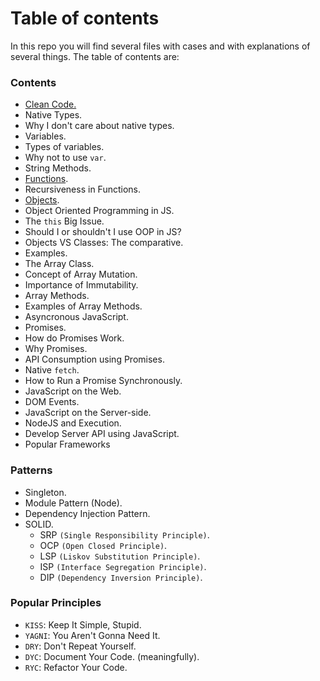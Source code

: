 # Table of contents

In this repo you will find several files with cases and with explanations of several things.
The table of contents are:

### Contents

  <!-- -  Before starting. -->
  <!-- -  JavaScript: What is it? -->
  <!-- -  Types of functions. -->
  <!-- -  Understanding Scope. -->
  <!-- -  Important concepts. -->
  -  [Clean Code.](/contents/cleancode.md)
  -  Native Types.
  -  Why I don't care about native types.
  -  Variables.
  -  Types of variables.
  -  Why not to use `var`.
  -  String Methods.
  -  [Functions](/contents/functions.md).
  -  Recursiveness in Functions.
  -  [Objects](/contents/objects.md).
  -  Object Oriented Programming in JS.
  -  The `this` Big Issue.
  -  Should I or shouldn't I use OOP in JS?
  -  Objects VS Classes: The comparative.
  -  Examples.
  -  The Array Class.
  -  Concept of Array Mutation.
  -  Importance of Immutability.
  -  Array Methods.
  -  Examples of Array Methods.
  -  Asyncronous JavaScript.
  -  Promises.
  -  How do Promises Work.
  -  Why Promises.
  -  API Consumption using Promises.
  -  Native `fetch`.
  -  How to Run a Promise Synchronously.  
  -  JavaScript on the Web.
  -  DOM Events.
  -  JavaScript on the Server-side.
  -  NodeJS and Execution.
  -  Develop Server API using JavaScript.
  -  Popular Frameworks


### Patterns
  -  Singleton.
  -  Module Pattern (Node).
  -  Dependency Injection Pattern.
  -  SOLID.
      - SRP `(Single Responsibility Principle)`.
      - OCP `(Open Closed Principle)`.
      - LSP `(Liskov Substitution Principle)`.
      - ISP `(Interface Segregation Principle)`.
      - DIP `(Dependency Inversion Principle)`.

### Popular Principles
  - `KISS`: Keep It Simple, Stupid.
  - `YAGNI`: You Aren't Gonna Need It.
  - `DRY`: Don't Repeat Yourself.
  - `DYC`: Document Your Code. (meaningfully).
  - `RYC`: Refactor Your Code.
